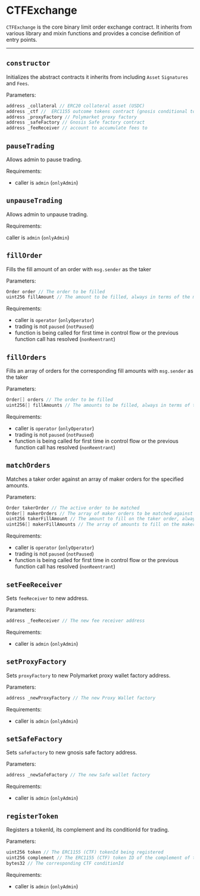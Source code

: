 # CTFExchange

`CTFExchange` is the core binary limit order exchange contract. It inherits from various library and mixin functions and provides a concise definition of entry points. 
___


## `constructor`

Initializes the abstract contracts it inherits from including `Asset` `Signatures` and `Fees`.

Parameters:

```java
address _collateral // ERC20 collateral asset (USDC)
address _ctf //  ERC1155 outcome tokens contract (gnosis conditional tokens framework)
address _proxyFactory // Polymarket proxy factory
address _safeFactory // Gnosis Safe factory contract 
address _feeReceiver // account to accumulate fees to 
```

## `pauseTrading`

Allows admin to pause trading. 

Requirements:

- caller is `admin` (`onlyAdmin`)

## `unpauseTrading`

Allows admin to unpause trading. 

Requirements:

caller is `admin` (`onlyAdmin`)

## `fillOrder`

Fills the fill amount of an order with `msg.sender` as the taker

Parameters:

```java
Order order // The order to be filled
uint256 fillAmount // The amount to be filled, always in terms of the maker amount
```

Requirements:

- caller is `operator` (`onlyOperator`)
- trading is not `paused` (`notPaused`)
- function is being called for first time in control flow or the previous function call has resolved (`nonReentrant`)


## `fillOrders`

Fills an array of orders for the corresponding fill amounts with `msg.sender` as the taker

Parameters:

```java
Order[] orders // The order to be filled
uint256[] fillAmounts // The amounts to be filled, always in terms of the maker amount
```

Requirements:

- caller is `operator` (`onlyOperator`)
- trading is not `paused` (`notPaused`)
- function is being called for first time in control flow or the previous function call has resolved (`nonReentrant`)

## `matchOrders`

Matches a taker order against an array of maker orders for the specified amounts. 

Parameters:

```java
Order takerOrder // The active order to be matched
Order[] makerOrders // The array of maker orders to be matched against the active order
uint256 takerFillAmount // The amount to fill on the taker order, always in terms of the maker amount
uint256[] makerFillAmounts // The array of amounts to fill on the maker orders, always in terms of the maker amount
```

Requirements:

- caller is `operator` (`onlyOperator`)
- trading is not `paused` (`notPaused`)
- function is being called for first time in control flow or the previous function call has resolved (`nonReentrant`)

## `setFeeReceiver`

Sets `feeReceiver` to new address. 

Parameters:

```java
address _feeReceiver // The new fee receiver address
```

Requirements:

- caller is `admin` (`onlyAdmin`)


## `setProxyFactory`

Sets `proxyFactory` to new Polymarket proxy wallet factory address. 

Parameters:

```java
address _newProxyFactory // The new Proxy Wallet factory
```

Requirements:

- caller is `admin` (`onlyAdmin`)

## `setSafeFactory`

Sets `safeFactory` to new gnosis safe factory address.

Parameters:

```java
address _newSafeFactory // The new Safe wallet factory
```
Requirements:

- caller is `admin` (`onlyAdmin`)


## `registerToken`

Registers a tokenId, its complement and its conditionId for trading.

Parameters:

```java
uint256 token // The ERC1155 (CTF) tokenId being registered
uint256 complement // The ERC1155 (CTF) token ID of the complement of token
bytes32 // The corresponding CTF conditionId
```
Requirements:

- caller is `admin` (`onlyAdmin`)
